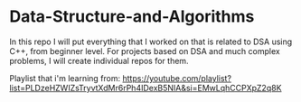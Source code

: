 # Data-Structure-and-Algorithms

In this repo I will put everything that I worked on that is related to DSA using C++, from beginner level. 
For projects based on DSA and much complex problems, I will create individual repos for them.

Playlist that i'm learning from: https://youtube.com/playlist?list=PLDzeHZWIZsTryvtXdMr6rPh4IDexB5NIA&si=EMwLqhCCPXpZ2q8K

